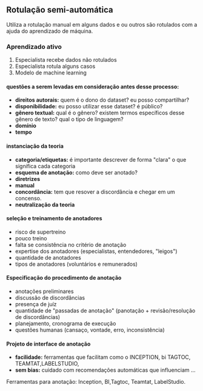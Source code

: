 ## Rotulação semi-automática

Utiliza a rotulação manual em alguns dados e ou outros são rotulados com a ajuda do aprendizado de máquina.

### Aprendizado ativo

1) Especialista recebe dados não rotulados
2) Especialista rotula alguns casos
3) Modelo de machine learning

#### questões a serem levadas em consideração antes desse processo:
- **direitos autorais:** quem é o dono do dataset? eu posso compartilhar?
- **disponibilidade:** eu posso utilizar esse dataset? é público? 
- **gênero textual:** qual é o gênero? existem termos específicos desse gênero de texto? qual o tipo de linguagem?
- **domínio**
- **tempo**

#### instanciação da teoria
- **categoria/etiquetas:** é importante descrever de forma "clara" o que significa cada categoria
- **esquema de anotação:** como deve ser anotado?
- **diretrizes**
- **manual**
- **concordância:** tem que resover a discordância e chegar em um concenso.
- **neutralização da teoria**

#### seleção e treinamento de anotadores
- risco de supertreino
- pouco treino
- falta se consistência no critério de anotação
- expertise dos anotadores (especialistas, entendedores, "leigos")
- quantidade de anotadores
- tipos de anotadores (voluntários e remunerados)

#### Especificação do procedimento de anotação
- anotações preliminares
- discussão de discordâncias
- presença de juíz
- quantidade de "passadas de anotação" (panotação + revisão/resolução de discordâncias)
- planejamento, cronograma de execução
- questões humanas (cansaço, vontade, erro, inconsistência)

#### Projeto de interface de anotação
- **facilidade:** ferramentas que facilitam como o INCEPTION, bi TAGTOC, TEAMTAT,LABELSTUDIO, 
- **sem bias:** cuidado com recomendações automáticas que influenciam
...

Ferramentas para anotação: Inception, BI,Tagtoc, Teamtat, LabelStudio.

